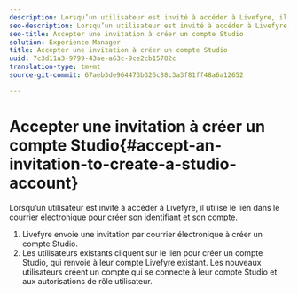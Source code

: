 ```yaml
---
description: Lorsqu’un utilisateur est invité à accéder à Livefyre, il utilise le lien dans le courrier électronique pour créer son identifiant et son compte.
seo-description: Lorsqu’un utilisateur est invité à accéder à Livefyre, il utilise le lien dans le courrier électronique pour créer son identifiant et son compte.
seo-title: Accepter une invitation à créer un compte Studio
solution: Experience Manager
title: Accepter une invitation à créer un compte Studio
uuid: 7c3d11a3-9799-43ae-a63c-9ce2cb15782c
translation-type: tm+mt
source-git-commit: 67aeb3de964473b326c88c3a3f81ff48a6a12652

---
```



# Accepter une invitation à créer un compte Studio{#accept-an-invitation-to-create-a-studio-account}

Lorsqu’un utilisateur est invité à accéder à Livefyre, il utilise le lien dans le courrier électronique pour créer son identifiant et son compte.

1. Livefyre envoie une invitation par courrier électronique à créer un compte Studio.
1. Les utilisateurs existants cliquent sur le lien pour créer un compte Studio, qui renvoie à leur compte Livefyre existant. Les nouveaux utilisateurs créent un compte qui se connecte à leur compte Studio et aux autorisations de rôle utilisateur.
